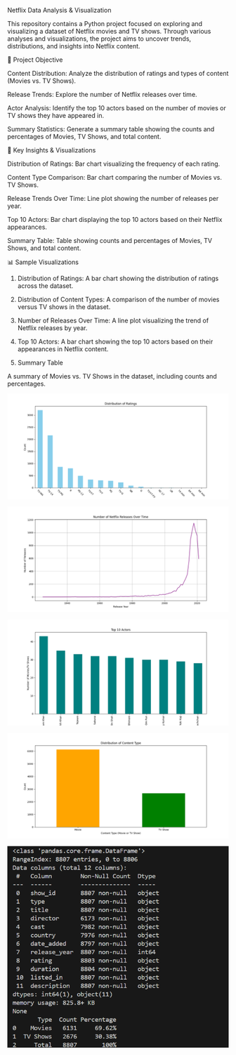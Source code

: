 Netflix Data Analysis & Visualization

This repository contains a Python project focused on exploring and visualizing a dataset of Netflix movies and TV shows. Through various analyses and visualizations, the project aims to uncover trends, distributions, and insights into Netflix content.

🎯 Project Objective

Content Distribution: Analyze the distribution of ratings and types of content (Movies vs. TV Shows).

Release Trends: Explore the number of Netflix releases over time.

Actor Analysis: Identify the top 10 actors based on the number of movies or TV shows they have appeared in.

Summary Statistics: Generate a summary table showing the counts and percentages of Movies, TV Shows, and total content.

🧠 Key Insights & Visualizations

Distribution of Ratings: Bar chart visualizing the frequency of each rating.

Content Type Comparison: Bar chart comparing the number of Movies vs. TV Shows.

Release Trends Over Time: Line plot showing the number of releases per year.

Top 10 Actors: Bar chart displaying the top 10 actors based on their Netflix appearances.

Summary Table: Table showing counts and percentages of Movies, TV Shows, and total content.

📊 Sample Visualizations
1. Distribution of Ratings: A bar chart showing the distribution of ratings across the dataset.

2. Distribution of Content Types: A comparison of the number of movies versus TV shows in the dataset.

3. Number of Releases Over Time: A line plot visualizing the trend of Netflix releases by year.

4. Top 10 Actors: A bar chart showing the top 10 actors based on their appearances in Netflix content.

5. Summary Table

A summary of Movies vs. TV Shows in the dataset, including counts and percentages.

![rating-distribution](rating-distribution.png)

![movieReleasesPerYear](movieReleasesPerYear.png)

![top10actors](top10actors.png)

![content-distribution](content-distribution.png)

![dataAnalysis](dataAnalysis.png)
